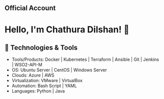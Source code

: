 ## Official Account
# Hello, I'm Chathura Dilshan! 👋

## 🔧 Technologies & Tools
- Tools/Products: Docker | Kubernetes | Terraform | Ansible | Git | Jenkins | WSO2-API-M 
- OS: Ubuntu Server | CentOS | Windows Server
- Clouds: Azure | AWS
- Virtualization: VMware | VirtualBox
- Automation: Bash Script | YAML
- Languages: Python | Java
